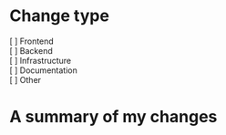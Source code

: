 # Change type

[ ] Frontend  
[ ] Backend  
[ ] Infrastructure  
[ ] Documentation  
[ ] Other    

# A summary of my changes


